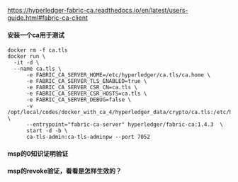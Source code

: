 https://hyperledger-fabric-ca.readthedocs.io/en/latest/users-guide.html#fabric-ca-client


#### 安装一个ca用于测试

```shell script
docker rm -f ca.tls
docker run \
  -it -d \
  --name ca.tls \
      -e FABRIC_CA_SERVER_HOME=/etc/hyperledger/ca.tls/ca.home \
      -e FABRIC_CA_SERVER_TLS_ENABLED=true \
      -e FABRIC_CA_SERVER_CSR_CN=ca.tls \
      -e FABRIC_CA_SERVER_CSR_HOSTS=ca.tls \
      -e FABRIC_CA_SERVER_DEBUG=false \
      -v /opt/local/codes/docker_with_ca_4/hyperledger_data/crypto/ca.tls:/etc/hyperledger/ca.tls \
      --entrypoint="fabric-ca-server" hyperledger/fabric-ca:1.4.3  \
      start -d -b \
      ca-tls-admin:ca-tls-adminpw --port 7052
```

#### msp的0知识证明验证
#### msp的revoke验证，看看是怎样生效的？